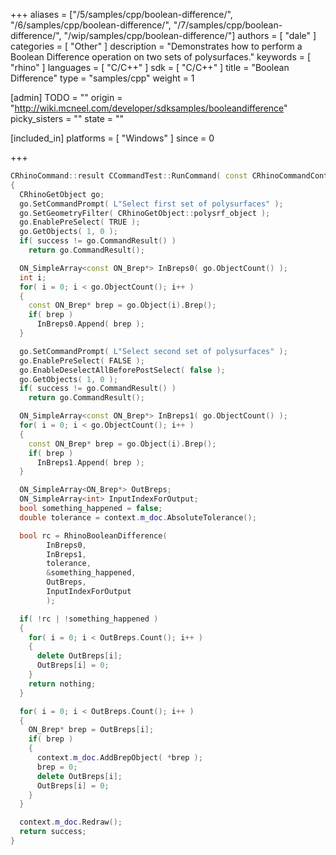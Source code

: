 +++
aliases = ["/5/samples/cpp/boolean-difference/", "/6/samples/cpp/boolean-difference/", "/7/samples/cpp/boolean-difference/", "/wip/samples/cpp/boolean-difference/"]
authors = [ "dale" ]
categories = [ "Other" ]
description = "Demonstrates how to perform a Boolean Difference operation on two sets of polysurfaces."
keywords = [ "rhino" ]
languages = [ "C/C++" ]
sdk = [ "C/C++" ]
title = "Boolean Difference"
type = "samples/cpp"
weight = 1

[admin]
TODO = ""
origin = "http://wiki.mcneel.com/developer/sdksamples/booleandifference"
picky_sisters = ""
state = ""

[included_in]
platforms = [ "Windows" ]
since = 0

+++

```cpp
CRhinoCommand::result CCommandTest::RunCommand( const CRhinoCommandContext& context )
{
  CRhinoGetObject go;
  go.SetCommandPrompt( L"Select first set of polysurfaces" );
  go.SetGeometryFilter( CRhinoGetObject::polysrf_object );
  go.EnablePreSelect( TRUE );
  go.GetObjects( 1, 0 );
  if( success != go.CommandResult() )
    return go.CommandResult();

  ON_SimpleArray<const ON_Brep*> InBreps0( go.ObjectCount() );
  int i;
  for( i = 0; i < go.ObjectCount(); i++ )
  {
    const ON_Brep* brep = go.Object(i).Brep();
    if( brep )
      InBreps0.Append( brep );
  }

  go.SetCommandPrompt( L"Select second set of polysurfaces" );
  go.EnablePreSelect( FALSE );
  go.EnableDeselectAllBeforePostSelect( false );
  go.GetObjects( 1, 0 );
  if( success != go.CommandResult() )
    return go.CommandResult();

  ON_SimpleArray<const ON_Brep*> InBreps1( go.ObjectCount() );
  for( i = 0; i < go.ObjectCount(); i++ )
  {
    const ON_Brep* brep = go.Object(i).Brep();
    if( brep )
      InBreps1.Append( brep );
  }

  ON_SimpleArray<ON_Brep*> OutBreps;
  ON_SimpleArray<int> InputIndexForOutput;
  bool something_happened = false;
  double tolerance = context.m_doc.AbsoluteTolerance();

  bool rc = RhinoBooleanDifference(
        InBreps0,
        InBreps1,
        tolerance,
        &something_happened,
        OutBreps,
        InputIndexForOutput
        );

  if( !rc | !something_happened )
  {
    for( i = 0; i < OutBreps.Count(); i++ )
    {
      delete OutBreps[i];
      OutBreps[i] = 0;
    }
    return nothing;
  }

  for( i = 0; i < OutBreps.Count(); i++ )
  {
    ON_Brep* brep = OutBreps[i];
    if( brep )
    {
      context.m_doc.AddBrepObject( *brep );
      brep = 0;
      delete OutBreps[i];
      OutBreps[i] = 0;
    }
  }

  context.m_doc.Redraw();
  return success;
}
```
